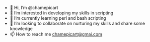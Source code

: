- 👋 Hi, I’m @chamepicart
- 👀 I’m interested in developing my skills in scripting
- 🌱 I’m currently learning perl and bash scripting
- 💞️ I’m looking to collaborate on nurturing my skills and share some knowledge
- 📫 How to reach me chamepicart@gmai.com

<!---
chamepicart/chamepicart is a ✨ special ✨ repository because its `README.md` (this file) appears on your GitHub profile.
You can click the Preview link to take a look at your changes.
--->
